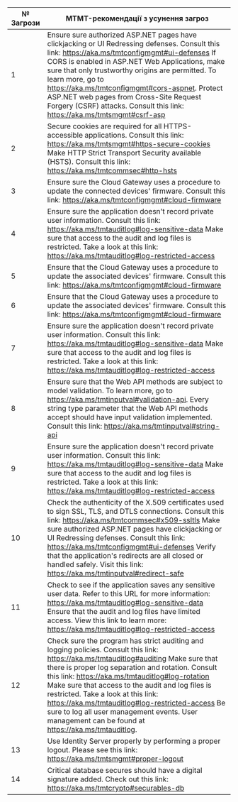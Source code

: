 
|№ Загрози |MTMT-рекомендації з усунення загроз|                  
|---|--------------------------------------------------------------------------------------------------|
|1  |Ensure sure authorized ASP.NET pages have clickjacking or UI Redressing defenses. Consult this link: https://aka.ms/tmtconfigmgmt#ui-defenses If CORS is enabled in ASP.NET Web Applications, make sure that only trustworthy origins are permitted. To learn more, go to https://aka.ms/tmtconfigmgmt#cors-aspnet. Protect ASP.NET web pages from Cross-Site Request Forgery (CSRF) attacks. Consult this link: https://aka.ms/tmtsmgmt#csrf-asp |                                                                                                                                                                                                                                                                                                                                                                                                                                                                                                                                                                                                                                                                                                                                               
|2  |Secure cookies are required for all HTTPS-accessible applications. Consult this link: https://aka.ms/tmtsmgmt#https-secure-cookies Make HTTP Strict Transport Security available (HSTS). Consult this link: https://aka.ms/tmtcommsec#http-hsts |
|3  |Ensure sure the Cloud Gateway uses a procedure to update the connected devices' firmware. Consult this link: https://aka.ms/tmtconfigmgmt#cloud-firmware |                                                                                                                                                                                                                                                                                                                                                                                                                                                                                                                                                                                                                                                                                                                                               
|4  |Ensure sure the application doesn't record private user information. Consult this link: https://aka.ms/tmtauditlog#log-sensitive-data Make sure that access to the audit and log files is restricted. Take a look at this link: https://aka.ms/tmtauditlog#log-restricted-access | 
|5  |Ensure that the Cloud Gateway uses a procedure to update the associated devices' firmware. Consult this link: https://aka.ms/tmtconfigmgmt#cloud-firmware |                                                                                                                                                                                                                                                                                                                                                                                                                                                                                                                                                                                                                                                                                                                                               
|6  |Ensure that the Cloud Gateway uses a procedure to update the associated devices' firmware. Consult this link: https://aka.ms/tmtconfigmgmt#cloud-firmware | 
|7  |Ensure sure the application doesn't record private user information. Consult this link: https://aka.ms/tmtauditlog#log-sensitive-data Make sure that access to the audit and log files is restricted. Take a look at this link: https://aka.ms/tmtauditlog#log-restricted-access |                                                                                                                                                                                                                                                                                                                                                                                                                                                                                                                                                                                                                                                                                                                                               
|8  |Ensure sure that the Web API methods are subject to model validation. To learn more, go to https://aka.ms/tmtinputval#validation-api. Every string type parameter that the Web API methods accept should have input validation implemented. Consult this link: https://aka.ms/tmtinputval#string-api | 
|9  |Ensure sure the application doesn't record private user information. Consult this link: https://aka.ms/tmtauditlog#log-sensitive-data Make sure that access to the audit and log files is restricted. Take a look at this link: https://aka.ms/tmtauditlog#log-restricted-access |                                                                                                                                                                                                                                                                                                                                                                                                                                                                                                                                                                                                                                                                                                                                               
|10 |Check the authenticity of the X.509 certificates used to sign SSL, TLS, and DTLS connections. Consult this link: https://aka.ms/tmtcommsec#x509-ssltls Make sure authorized ASP.NET pages have clickjacking or UI Redressing defenses. Consult this link: https://aka.ms/tmtconfigmgmt#ui-defenses Verify that the application's redirects are all closed or handled safely. Visit this link: https://aka.ms/tmtinputval#redirect-safe | 
|11 |Check to see if the application saves any sensitive user data. Refer to this URL for more information: https://aka.ms/tmtauditlog#log-sensitive-data Ensure that the audit and log files have limited access. View this link to learn more: https://aka.ms/tmtauditlog#log-restricted-access |                                                                                                                                                                                                                                                                                                                                                                                                                                                                                                                                                                                                                                                                                                                                               
|12 |Check sure the program has strict auditing and logging policies. Consult this link: https://aka.ms/tmtauditlog#auditing Make sure that there is proper log separation and rotation. Consult this link: https://aka.ms/tmtauditlog#log-rotation Make sure that access to the audit and log files is restricted. Take a look at this link: https://aka.ms/tmtauditlog#log-restricted-access Be sure to log all user management events. User management can be found at https://aka.ms/tmtauditlog. | 
|13 |Use Identity Server properly by performing a proper logout. Please see this link: https://aka.ms/tmtsmgmt#proper-logout |                                                                                                                                                                                                                                                                                                                                                                                                                                                                                                                                                                                                                                                                                                                                               
|14 |Critical database secures should have a digital signature added. Check out this link: https://aka.ms/tmtcrypto#securables-db | 
